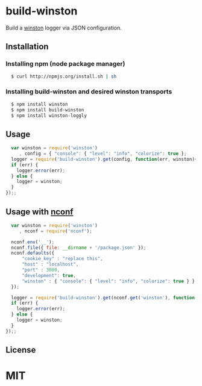 # build-winston
Build a [winston][0] logger via JSON configuration.

## Installation

### Installing npm (node package manager)

``` sh
  $ curl http://npmjs.org/install.sh | sh
```

### Installing build-winston and desired winston transports

``` sh
  $ npm install winston
  $ npm install build-winston
  $ npm install winston-loggly
```

## Usage
``` js
  var winston = require('winston')
     , config = { "console": { "level": "info", "colorize": true };
  logger = require('build-winston').get(config, function(err, winston){
  if (err) {
    logger.error(err);
  } else {
    logger = winston;
  }
});;
```

## Usage with [nconf][1]
``` js
  var winston = require('winston')
     , nconf = require('nconf');

  nconf.env('__');
  nconf.file({ file: __dirname + '/package.json' });
  nconf.defaults({
      "cookie_key" : "replace this",
      "host" : "localhost",
      "port" : 3000,
      "development": true,
      "winston" : { "console": { "level": "info", "colorize": true } }
  });

  logger = require('build-winston').get(nconf.get('winston'), function(err, winston){
  if (err) {
    logger.error(err);
  } else {
    logger = winston;
  }
});;
```

## License

# MIT

[0]: https://github.com/flatiron/winston
[1]: https://github.com/flatiron/nconf